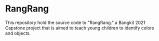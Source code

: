 # RangRang 

This repository hold the source code to "RangRang." a Bangkit 2021 Capstone project that is aimed to teach young children to identify colors and objects.
